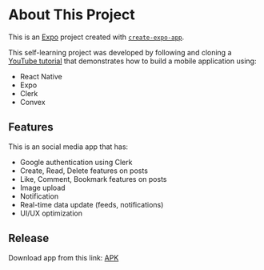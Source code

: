 # About This Project

This is an [Expo](https://expo.dev) project created with [`create-expo-app`](https://www.npmjs.com/package/create-expo-app).

This self-learning project was developed by following and cloning a [YouTube tutorial](https://www.youtube.com/watch?v=wbj-DuaL748) that demonstrates how to build a mobile application using:
- React Native
- Expo
- Clerk
- Convex

## Features

This is an social media app that has:
- Google authentication using Clerk
- Create, Read, Delete features on posts
- Like, Comment, Bookmark features on posts
- Image upload
- Notification
- Real-time data update (feeds, notifications)
- UI/UX optimization
## Release

Download app from this link: [APK](https://expo.dev/artifacts/eas/oTYhdh2128nFfKUebX5WJ9.apk)